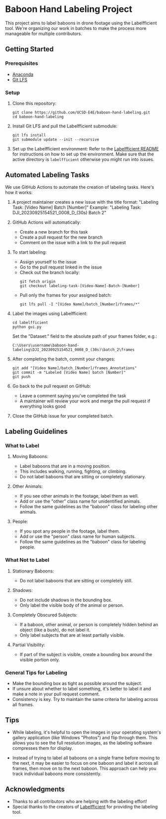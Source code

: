 # Baboon Hand Labeling Project

This project aims to label baboons in drone footage using the Labelfficient tool. We're organizing our work in batches to make the process more manageable for multiple contributors.

## Getting Started

### Prerequisites

- [Anaconda](https://www.anaconda.com/products/distribution)
- [Git LFS](https://git-lfs.github.com/)

### Setup

1. Clone this repository:
   ```
   git clone https://github.com/UCSD-E4E/baboon-hand-labeling.git
   cd baboon-hand-labeling
   ```

2. Install Git LFS and pull the Labelfficient submodule:
   ```
   git lfs install
   git submodule update --init --recursive
   ```

3. Set up the Labelfficient environment:
   Refer to the [Labelfficient README](labelfficient/README.md) for instructions on how to set up the environment.
   Make sure that the active directory is `labelfficient` otherwise you might run into issues.

## Automated Labeling Tasks

We use GitHub Actions to automate the creation of labeling tasks. Here's how it works:

1. A project maintainer creates a new issue with the title format: "Labeling Task: [Video Name] Batch [Number]"
   Example: "Labeling Task: DJI_20230925154521_0008_D_(30s) Batch 2"

2. GitHub Actions will automatically:
   - Create a new branch for this task
   - Create a pull request for the new branch
   - Comment on the issue with a link to the pull request

3. To start labeling:
   - Assign yourself to the issue
   - Go to the pull request linked in the issue
   - Check out the branch locally:
     ```
     git fetch origin
     git checkout labeling-task-[Video-Name]-Batch-[Number]
     ```
   - Pull only the frames for your assigned batch:
     ```
     git lfs pull -I "[Video Name]/batch_[Number]/frames/*"
     ```

4. Label the images using Labelfficient:
   ```
   cd labelfficient
   python gui.py
   ```
   Set the "Dataset:" field to the absolute path of your frames folder, e.g.:
   ```
   C:\Users\username\baboon-hand-labeling\DJI_20230925154521_0008_D_(30s)\batch_2\frames
   ```

5. After completing the batch, commit your changes:
   ```
   git add "[Video Name]/batch_[Number]/frames_Annotations"
   git commit -m "Labeled [Video Name] batch [Number]"
   git push
   ```

6. Go back to the pull request on GitHub:
   - Leave a comment saying you've completed the task
   - A maintainer will review your work and merge the pull request if everything looks good

7. Close the GitHub issue for your completed batch.

## Labeling Guidelines

### What to Label

1. Moving Baboons: 
   - Label baboons that are in a moving position.
   - This includes walking, running, fighting, or climbing.
   - Do not label baboons that are sitting or completely stationary.

2. Other Animals:
   - If you see other animals in the footage, label them as well.
   - Add or use the "other" class name for unidentified animals.
   - Follow the same guidelines as the "baboon" class for labeling other animals.

3. People:
   - If you spot any people in the footage, label them.
   - Add or use the "person" class name for human subjects.
   - Follow the same guidelines as the "baboon" class for labeling people.

### What Not to Label

1. Stationary Baboons:
   - Do not label baboons that are sitting or completely still.

2. Shadows:
   - Do not include shadows in the bounding box.
   - Only label the visible body of the animal or person.

3. Completely Obscured Subjects:
   - If a baboon, other animal, or person is completely hidden behind an object (like a bush), do not label it.
   - Only label subjects that are at least partially visible.

4. Partial Visibility:
   - If part of the subject is visible, create a bounding box around the visible portion only.

### General Tips for Labeling

- Make the bounding box as tight as possible around the subject.
- If unsure about whether to label something, it's better to label it and make a note in your pull request comment.
- Consistency is key. Try to maintain the same criteria for labeling across all frames.

## Tips

- While labeling, it's helpful to open the images in your operating system's gallery application (like Windows "Photos") and flip through them. This allows you to see the full resolution images, as the labeling software compresses them for display.

- Instead of trying to label all baboons on a single frame before moving to the next, it may be easier to focus on one baboon and label it across all frames, then move on to the next baboon. This approach can help you track individual baboons more consistently.

## Acknowledgments

- Thanks to all contributors who are helping with the labeling effort!
- Special thanks to the creators of [Labelfficient](https://github.com/dajes/labelfficient) for providing the labeling tool.